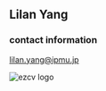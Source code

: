 ## Lilan Yang

### contact information
lilan.yang@ipmu.jp


![ezcv logo](https://github.com/ylilan/ylilan.github.io/edit/main/lilan-whu.jpeg)

